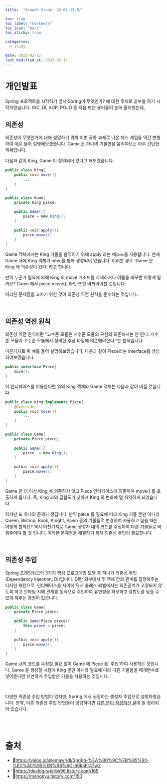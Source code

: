```yaml
---
title:  "Growth Study: 22.02.12.토"

toc: true
toc_label: "Contents"
toc_icon: "bars"
toc_sticky: true

categories:
  - study

date: 2022-02-12
last_modified_at: 2022-02-12
---
```


# 개인발표

 Spring 프로젝트를 시작하기 앞서 Spring이 무엇인가? 에 대한 주제로 공부를 하기 시작하였습니다. IOC, DI, AOP, POJO 등 처음 보는 용어들이 눈에 들어왔는데,



## 의존성

 의존성이 무엇인가에 대해 설명하기 위해 이번 공통 과제로 나온 체스 게임을 약간 변형하여 예로 들어 설명해보겠습니다. Game 은 하나의 기물만을 움직여보는 아주 간단한 객체입니다.

다음과 같이 King, Game 이 정의되어 있다고 해보겠습니다.

```java
public class King{
	public void move(){
		...
	}
}
```

```java
public class Game{
    private King piece;
	
    public Game(){
		piece = new King();
	}
    
    public void apply(){
        piece.move();
    }
}
```

Game 객체에서는 King 기물을 움직이기 위해 apply 라는 메소드를 사용합니다. 현재 Game 내에 King 객체가 new 를 통해 생성되어 있습니다. 이러할 경우 'Game 은 King 에 의존성이 있다' 라고 합니다.

만약 누군가 필요에 의해 King 의 move 메소드를 삭제하거나 이름을 바꾸면 어떻게 될까요? Game 에서 piece.move(); 라인 또한 바뀌어야할 것입니다.

이러한 문제점을 고치기 위한 것이 의존성 역전 원칙을 준수하는 것입니다.

<br/>

## 의존성 역전 원칙

 의존성 역전 원칙이란 "고수준 모듈은 저수준 모듈의 구현의 의존해서는 안 된다. 저수준 모듈이 고수준 모듈에서 정의한 추상 타입에 의존해야한다."는 원칙입니다.

 마찬가지로 위 예를 들어 설명해보겠습니다. 다음과 같이 Piece라는 interface를 생성하여보겠습니다.

```java
public interface Piece{
    move();
}
```

 이 인터페이스를 이용한다면 위의 King 객체와 Game 객체는 다음과 같이 바뀔 것입니다.

```java
public class King implements Piece{
	@Override
	public void move(){
		...
	}
}
```

```java
public class Game{
	private Piece piece;
    
    public Game(){
        piece  = new King();
    }
    
	pulbic void apply(){
		piece.move();
	}
}
```

Game 은 더 이상 King 에 의존하지 않고 Piece 인터페이스에 의존하여 move() 를 호출하게 됩니다. 즉, King 과의 결합도가 낮아져 King 의 변화에 덜 취약하게 되었습니다.

 하지만 또 하나의 문제가 생깁니다. 만약 piece 를 필요에 따라 King 기물 뿐만 아니라 Queen, Bishop, Rook, Kinght, Pawn 등의 기물들로 변경하여 사용하고 싶을 때는 어떻게 할까요? 역시 마찬가지로 Game 생성자 내의 코드를 수정하여 다른 기물들로 바꿔주어야 할 것 입니다. 이러한 문제점을 해결하기 위해 의존성 주입이 필요합니다.

<br/>

## 의존성 주입

 Spring 프레임워크의 3가지 핵심 프로그래밍 모델 중 하나가 의존성 주입(Dependency Injection, DI)입니다. DI란 외부에서 두 객체 간의 관계를 결정해주는 디자인 패턴으로, 인터페이스를 사이에 둬서 클래스 레벨에서는 의존관계가 고정되지 않도록 하고 런타임 시에 관계를 동적으로 주입하여 유연성을 확보하고 결합도를 낮출 수 있게 해주는 장점이 있습니다.

```java
public class Game{
	private Piece piece;
    
    public Game(Piece piece){
		this.piece = piece;
    }
    
	pulbic void apply(){
		piece.move();
	}
}
```

 Game 내의 코드를 수정할 필요 없이 Game 에 Piece 를 '주입'하여 사용하는 것입니다. Game 을 생성할 시점에 King 뿐만 아니라 필요에 따라 다른 기물들을 매개변수로 넣어준다면 유연하게 주입받은 기물을 사용하는 것입니다.

<br/>

 다양한 의존성 주입 방법이 있지만, Spring 에서 권장하는 생성자 주입으로 설명하였습니다. 만약, 다른 의존성 주입 방법들이 궁금하다면 [다른 분이 작성하신 글](https://mangkyu.tistory.com/125)에 잘 정리되어 있습니다.

<br/><br/>

# 출처

* 📄https://velog.io/@emawlrdl/Spring-%EA%B0%9C%EB%85%90-%EC%A0%95%EB%A6%AC-60k5hr47w2
* 📄https://devlog-wjdrbs96.tistory.com/165
* 📄https://mangkyu.tistory.com/150